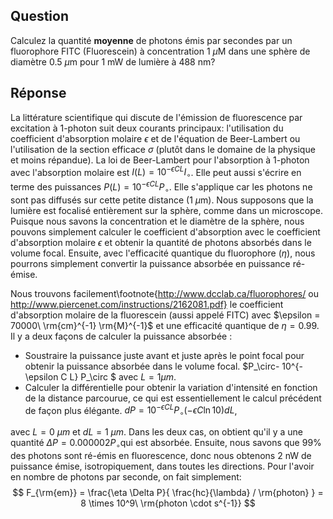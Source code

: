 ## Question

Calculez la quantité **moyenne** de photons émis par secondes par un fluorophore FITC (Fluorescein) à concentration $1\ \mu\text{M}$ dans une sphère de diamètre $0.5\ \mu\text{m}$ pour 1 mW de lumière à 488 nm? 

## Réponse

La littérature scientifique qui discute de l'émission de fluorescence par excitation à 1-photon suit deux courants principaux: l'utilisation du coefficient d'absorption molaire $\epsilon$ et de l'équation de Beer-Lambert ou l'utilisation de la section efficace $\sigma$ (plutôt dans le domaine de la physique et moins répandue).  La loi de Beer-Lambert pour l'absorption à 1-photon avec l'absorption molaire est $I(L) = 10^{-\epsilon C L} I_\circ$. Elle peut aussi s'écrire en terme des puissances $P(L) = 10^{-\epsilon C L} P_\circ$. Elle s'applique car les photons ne sont pas diffusés sur cette petite distance (1 $\mu$m). Nous supposons que la lumière est focalisé entièrement sur la sphère, comme dans un microscope. Puisque nous savons la concentration et le diamètre de la sphère, nous pouvons simplement calculer le coefficient d'absorption avec le coefficient d'absorption molaire $\epsilon$ et obtenir la quantité de photons absorbés dans le volume focal. Ensuite, avec l'efficacité quantique du fluorophore ($\eta$), nous pourrons simplement convertir la puissance absorbée en puissance ré-émise.

Nous trouvons facilement\footnote{http://www.dcclab.ca/fluorophores/ ou http://www.piercenet.com/instructions/2162081.pdf} le coefficient d'absorption molaire de la fluorescein (aussi appelé FITC) avec $\epsilon = 70000\ \rm{cm}^{-1} \rm{M}^{-1}​$ et une efficacité quantique de $\eta = 0.99​$. Il y a deux façons de calculer la puissance absorbée :

* Soustraire la puissance juste avant et juste après le point focal pour obtenir la puissance absorbée dans le volume focal. $P_\circ-  10^{-\epsilon C L} P_\circ  $ avec $L=1 \mu m$.
* Calculer la différentielle pour obtenir la variation d'intensité en fonction de la distance parcourue, ce qui est essentiellement le calcul précédent de façon plus élégante. $dP = 10^{-\epsilon C L} P_\circ (-\epsilon C \ln 10)  dL​$,

avec $L=0\ \mu m$ et $dL =  1\ \mu m$. Dans les deux cas, on obtient qu'il y a une quantité $\Delta P = 0.000002 P_\circ​$ qui est absorbée. Ensuite, nous savons que 99\% des photons sont ré-émis en fluorescence, donc nous obtenons 2 nW de puissance émise, isotropiquement, dans toutes les directions. Pour l'avoir en nombre de photons par seconde, on fait simplement:
$$
F_{\rm{em}}  =   \frac{\eta \Delta P}{ \frac{hc}{\lambda} / \rm{photon} } = 8 \times 10^9\ \rm{photon \cdot s^{-1}}
$$


